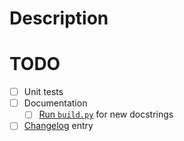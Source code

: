 # Description


# TODO

<!-- Use this section for draft pull requests -->

- [ ] Unit tests
- [ ] Documentation
    - [ ] [Run `build.py`](../gendocs/build.py) for new docstrings
- [ ] [Changelog](CHANGELOG.md) entry
